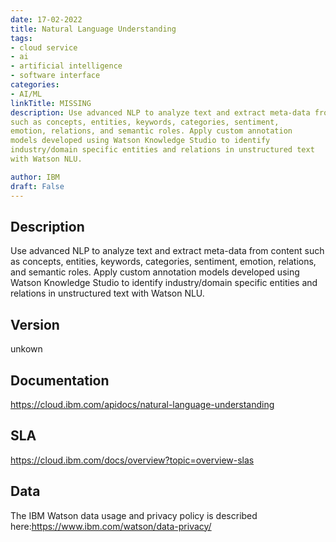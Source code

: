 ```yaml
---
date: 17-02-2022
title: Natural Language Understanding
tags: 
- cloud service
- ai
- artificial intelligence
- software interface
categories: 
- AI/ML
linkTitle: MISSING
description: Use advanced NLP to analyze text and extract meta-data from content
such as concepts, entities, keywords, categories, sentiment,
emotion, relations, and semantic roles. Apply custom annotation
models developed using Watson Knowledge Studio to identify
industry/domain specific entities and relations in unstructured text
with Watson NLU.

author: IBM
draft: False
---
```


## Description

Use advanced NLP to analyze text and extract meta-data from content
such as concepts, entities, keywords, categories, sentiment,
emotion, relations, and semantic roles. Apply custom annotation
models developed using Watson Knowledge Studio to identify
industry/domain specific entities and relations in unstructured text
with Watson NLU.


## Version

unkown

## Documentation

https://cloud.ibm.com/apidocs/natural-language-understanding

## SLA

https://cloud.ibm.com/docs/overview?topic=overview-slas

## Data

The IBM Watson data usage and privacy policy is described here:https://www.ibm.com/watson/data-privacy/
